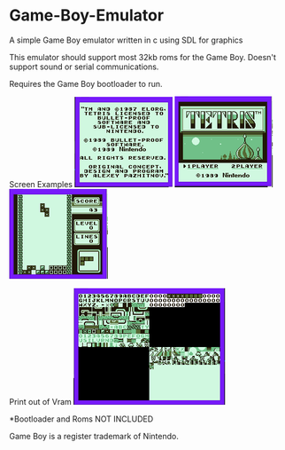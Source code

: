 # Game-Boy-Emulator
A simple Game Boy emulator written in c using SDL for graphics

This emulator should support most 32kb roms for the Game Boy. Doesn't support sound or serial communications.

Requires the Game Boy bootloader to run.

Screen Examples
![intro](https://github.com/LutuluM/Game-Boy-Emulator/blob/master/screenshots/intro.PNG)
![LoadScreen](https://github.com/LutuluM/Game-Boy-Emulator/blob/master/screenshots/load%20screen.PNG)
![Game](https://github.com/LutuluM/Game-Boy-Emulator/blob/master/screenshots/game.PNG)

Print out of Vram
![Vram](https://github.com/LutuluM/Game-Boy-Emulator/blob/master/screenshots/Memory.PNG)

*Bootloader and Roms NOT INCLUDED

Game Boy is a register trademark of Nintendo.
